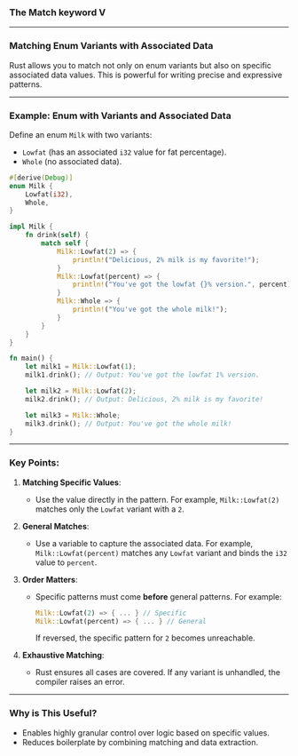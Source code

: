 ### The Match keyword V

---

### Matching Enum Variants with Associated Data
Rust allows you to match not only on enum variants but also on specific associated data values. This is powerful for writing precise and expressive patterns.

---

### Example: Enum with Variants and Associated Data

Define an enum `Milk` with two variants:
- `Lowfat` (has an associated `i32` value for fat percentage).
- `Whole` (no associated data).

```rust
#[derive(Debug)]
enum Milk {
    Lowfat(i32),
    Whole,
}

impl Milk {
    fn drink(self) {
        match self {
            Milk::Lowfat(2) => {
                println!("Delicious, 2% milk is my favorite!");
            }
            Milk::Lowfat(percent) => {
                println!("You've got the lowfat {}% version.", percent);
            }
            Milk::Whole => {
                println!("You've got the whole milk!");
            }
        }
    }
}

fn main() {
    let milk1 = Milk::Lowfat(1);
    milk1.drink(); // Output: You've got the lowfat 1% version.

    let milk2 = Milk::Lowfat(2);
    milk2.drink(); // Output: Delicious, 2% milk is my favorite!

    let milk3 = Milk::Whole;
    milk3.drink(); // Output: You've got the whole milk!
}
```

---

### Key Points:
1. **Matching Specific Values**:
   - Use the value directly in the pattern. For example, `Milk::Lowfat(2)` matches only the `Lowfat` variant with a `2`.

2. **General Matches**:
   - Use a variable to capture the associated data. For example, `Milk::Lowfat(percent)` matches any `Lowfat` variant and binds the `i32` value to `percent`.

3. **Order Matters**:
   - Specific patterns must come **before** general patterns. For example:
     ```rust
     Milk::Lowfat(2) => { ... } // Specific
     Milk::Lowfat(percent) => { ... } // General
     ```
     If reversed, the specific pattern for `2` becomes unreachable.

4. **Exhaustive Matching**:
   - Rust ensures all cases are covered. If any variant is unhandled, the compiler raises an error.

---

### Why is This Useful?
- Enables highly granular control over logic based on specific values.
- Reduces boilerplate by combining matching and data extraction.
